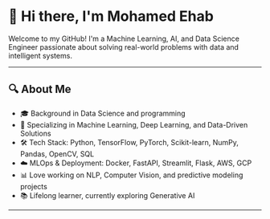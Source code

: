 # 👋 Hi there, I'm Mohamed Ehab

Welcome to my GitHub! I'm a Machine Learning, AI, and Data Science Engineer passionate about solving real-world problems with data and intelligent systems.

---

## 🔍 About Me

- 🎓 Background in Data Science and programming 
- 🤖 Specializing in Machine Learning, Deep Learning, and Data-Driven Solutions
- 🛠️ Tech Stack: Python, TensorFlow, PyTorch, Scikit-learn, NumPy, Pandas, OpenCV, SQL
- ☁️ MLOps & Deployment: Docker, FastAPI, Streamlit, Flask, AWS, GCP
- 📊 Love working on NLP, Computer Vision, and predictive modeling projects
- 📚 Lifelong learner, currently exploring Generative AI

---
